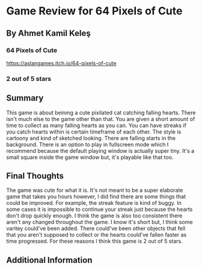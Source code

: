 # Game Review for 64 Pixels of Cute

## By Ahmet Kamil Keleş

### 64 Pixels of Cute
https://aslangames.itch.io/64-pixels-of-cute

### 2 out of 5 stars

## Summary

  This game is about beinmg a cute pixilated cat catching falling hearts.
There isn't much else to the game other than that. You are given a short
amount of time to collect as many falling hearts as you can.
  You can have streaks if you catch hearts within is certain timeframe
of each other. The style is cartoony and kind of sketched looking. There are falling
starts in the background.
  There is an option to play in fullscreen mode which I recommend
because the default playing window is actually super tiny. It's a small square
inside the game window but, it's playable like that too.

## Final Thoughts

  The game was cute for what it is. It's not meant to be a super elaborate 
game that takes you hours however, I did find there are some things that could be 
improved. For example, the streak feature is kind of buggy. In some cases it is 
impossible to continue your streak just because the hearts don't drop quickly 
enough. I think the game is also too consistent there aren't any changed throughout
the game. I know it's short but, I think some varitey could've been added. There 
could've been other objects that fell that you aren't supposed to collect or the
hearts could've fallen faster as time progressed. For these reasons I think this 
game is 2 out of 5 stars.

## Additional Information

